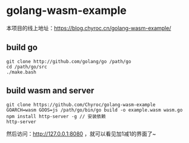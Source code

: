 # golang-wasm-example

本项目的线上地址：https://blog.chyroc.cn/golang-wasm-example/

## build go
```
git clone http://github.com/golang/go /path/go
cd /path/go/src
./make.bash
```

## build wasm and server
```
git clone https://github.com/Chyroc/golang-wasm-example
GOARCH=wasm GOOS=js /path/go/bin/go build -o example.wasm wasm.go
npm install http-server -g // 安装依赖
http-server
```

然后访问：http://127.0.0.1:8080 ，就可以看见加1减1的界面了~